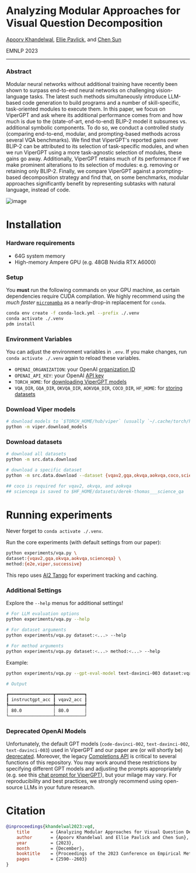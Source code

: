 # Analyzing Modular Approaches for Visual Question Decomposition

[Apoorv Khandelwal](https://apoorvkh.com), [Ellie Pavlick](https://cs.brown.edu/people/epavlick), and [Chen Sun](https://chensun.me)

EMNLP 2023

---

### Abstract

Modular neural networks without additional training have recently been shown to surpass end-to-end neural networks on challenging vision-language tasks. The latest such methods simultaneously introduce LLM-based code generation to build programs and a number of skill-specific, task-oriented modules to execute them. In this paper, we focus on ViperGPT and ask where its additional performance comes from and how much is due to the (state-of-art, end-to-end) BLIP-2 model it subsumes vs. additional symbolic components. To do so, we conduct a controlled study (comparing end-to-end, modular, and prompting-based methods across several VQA benchmarks). We find that ViperGPT's reported gains over BLIP-2 can be attributed to its selection of task-specific modules, and when we run ViperGPT using a more task-agnostic selection of modules, these gains go away. Additionally, ViperGPT retains much of its performance if we make prominent alterations to its selection of modules: e.g. removing or retaining only BLIP-2. Finally, we compare ViperGPT against a prompting-based decomposition strategy and find that, on some benchmarks, modular approaches significantly benefit by representing subtasks with natural language, instead of code.

![image](https://github.com/brown-palm/visual-question-decomposition/assets/7005565/0b9f2a42-e2c5-4f6c-8036-6fe5bff24068)


# Installation

### Hardware requirements

- 64G system memory
- High-memory Ampere GPU (e.g. 48GB Nvidia RTX A6000)

### Setup

You **must** run the following commands on your GPU machine, as certain dependencies require CUDA compilation.
We highly recommend using the *much faster* [`micromamba`](https://mamba.readthedocs.io/en/latest/user_guide/micromamba.html) as a nearly-drop-in replacement for `conda`.

```bash
conda env create -f conda-lock.yml --prefix ./.venv
conda activate ./.venv
pdm install
```

### Environment Variables

You can adjust the environment variables in `.env`. If you make changes, run `conda activate ./.venv` again to reload these variables.

- `OPENAI_ORGANIZATION`: your OpenAI [organization ID](https://platform.openai.com/account/organization)
- `OPENAI_API_KEY`: your OpenAI [API key](https://platform.openai.com/api-keys)
- `TORCH_HOME`: for [downloading ViperGPT models](#download-viper-models)
- `VQA_DIR`, `GQA_DIR`, `OKVQA_DIR`, `AOKVQA_DIR`, `COCO_DIR`, `HF_HOME`: for [storing datasets](#download-datasets)

### Download Viper models

```bash
# download models to `$TORCH_HOME/hub/viper` (usually `~/.cache/torch/hub/viper`)
python -m viper.download_models
```

### Download datasets

```bash
# download all datasets
python -m src.data.download

# download a specific dataset
python -m src.data.download --dataset {vqav2,gqa,okvqa,aokvqa,coco,scienceqa}

## coco is required for vqav2, okvqa, and aokvqa
## scienceqa is saved to $HF_HOME/datasets/derek-thomas___science_qa
```

# Running experiments

Never forget to `conda activate ./.venv`.

Run the core experiments (with default settings from our paper):

```bash
python experiments/vqa.py \
dataset:{vqav2,gqa,okvqa,aokvqa,scienceqa} \
method:{e2e,viper,successive}
```

This repo uses [AI2 Tango](github.com/allenai/tango) for experiment tracking and caching.

### Additional Settings

Explore the `--help` menus for additional settings!

```bash
# For LLM evaluation options
python experiments/vqa.py --help

# For dataset arguments
python experiments/vqa.py dataset:<...> --help

# For method arguments
python experiments/vqa.py dataset:<...> method:<...> --help
```

Example:

```bash
python experiments/vqa.py --gpt-eval-model text-davinci-003 dataset:vqav2 --dataset.split val2014 --dataset.n 5 method:e2e --method.model-type blip2-flan-t5-xxl

# Output

┏━━━━━━━━━━━━━━━━━┳━━━━━━━━━━━┓
┃ instructgpt_acc ┃ vqav2_acc ┃
┡━━━━━━━━━━━━━━━━━╇━━━━━━━━━━━┩
│ 80.0            │ 80.0      │
└─────────────────┴───────────┘
```

### Deprecated OpenAI Models

Unfortunately, the default GPT models (`code-davinci-002`, `text-davinci-002`, `text-davinci-003`) used in ViperGPT and our paper are (or will shortly be) [deprecated](https://platform.openai.com/docs/deprecations). Moreover, the legacy [Completions API](https://platform.openai.com/docs/api-reference/completions) is critical to several functions of this repository. You may work around these restrictions by specifying different GPT models and adjusting the prompts appropriately (e.g. see this [chat prompt for ViperGPT](https://github.com/cvlab-columbia/viper/blob/main/prompts/chatapi.prompt)), but your milage may vary. For reproducibility and best practices, we strongly recommend using open-source LLMs in your future research.

# Citation

```bibtex
@inproceedings{khandelwal2023:vqd,
    title        = {Analyzing Modular Approaches for Visual Question Decomposition},
    author       = {Apoorv Khandelwal and Ellie Pavlick and Chen Sun},
    year         = {2023},
    month        = {December},
    booktitle    = {Proceedings of the 2023 Conference on Empirical Methods in Natural Language Processing},
    pages        = {2590--2603}
}
```
